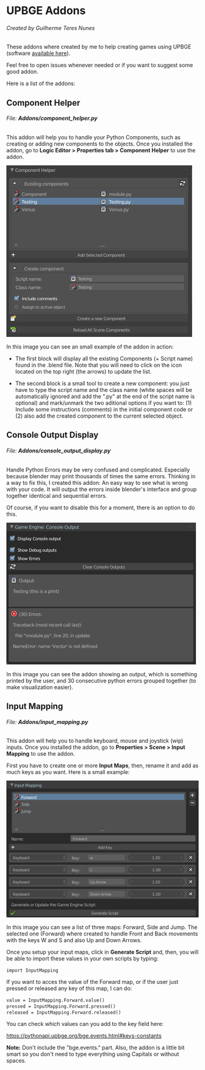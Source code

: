 # UPBGE Addons
###### Created by Guilherme Teres Nunes

These addons where created by me to help creating games using UPBGE (software [available here](download.upbge.org)). 

Feel free to open issues whenever needed or if you want to suggest some good addon.

Here is a list of the addons:

## Component Helper
###### File: **Addons/component_helper.py**

This addon will help you to handle your Python Components, such as creating or adding new components to the objects.
Once you installed the addon, go to **Logic Editor > Properties tab > Component Helper** to use the addon.

![](Images/component_helper_1.png)

In this image you can see an small example of the addon in action: 

- The first block will display all the existing Components (+ Script name) found in the .blend file. Note that you will need to click on the icon located on the top right (the arrows) to update the list.

- The second block is a small tool to create a new component: you just have to type the script name and the class name (white spaces will be automatically ignored and add the ".py" at the end of the script name is optional) and mark/unmark the two aditional options if you want to: (1) Include some instructions (comments) in the initial component code or (2) also add the created component to the current selected object.


## Console Output Display
###### File: **Addons/console_output_display.py**

Handle Python Errors may be very confused and complicated. Especially because blender may print thousands of times the same errors. Thinking in a way to fix this, I created this addon: An easy way to see what is wrong with your code. It will output the errors inside blender's interface and group together identical and sequential errors.

Of course, if you want to disable this for a moment, there is an option to do this.

![](Images/console_output_display.png)

In this image you can see the addon showing an output, which is something printed by the user, and 30 consecutive python errors grouped together (to make visualization easier).


## Input Mapping
###### File: **Addons/input_mapping.py**

This addon will help you to handle keyboard, mouse and joystick (wip) inputs. Once you installed the addon, go to **Properties > Scene > Input Mapping** to use the addon.

First you have to create one or more **Input Maps**, then, rename it and add as much keys as you want. Here is a small example:

![](Images/input_mapping_1.png)

In this image you can see a list of three maps: Forward, Side and Jump. The selected one (Forward) where created to handle Front and Back movements with the keys W and S and also Up and Down Arrows.

Once you setup your input maps, click in **Generate Script** and, then, you will be able to import these values in your own scripts by typing:

```
import InputMapping
```

If you want to acces the value of the Forward map, or if the user just pressed or released any key of this map, I can do:

```
value = InputMapping.Forward.value()
pressed = InputMapping.Forward.pressed()
released = InputMapping.Forward.released()
```

You can check which values can you add to the key field here:

https://pythonapi.upbge.org/bge.events.html#keys-constants

**Note:** Don't include the "bge.events." part. Also, the addon is a little bit smart so you don't need to type everything using Capitals or without spaces.
